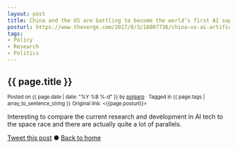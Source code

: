 ```yaml
---
layout: post
title: China and the US are battling to become the world’s first AI superpower
posturl: https://www.theverge.com/2017/8/3/16007736/china-us-ai-artificial-intelligence
tags:
- Policy
- Research
- Politics
---
```


## {{ page.title }}
<span style="font-size: 0.8em; line-height: 0.8em">Posted on {{ page.date | date: "%Y %B %-d" }} by <a href="https://twitter.com/polgarp">polgarp</a> &middot; Tagged in {{ page.tags | array_to_sentence_string }}</span>
<span style="font-size: 0.8em; line-height: 0.8em">Original link: <{{page.posturl}}></span>

Interesting to compare the current research and development in AI tech to the space race and there are actually quite a lot of parallels. 

<!--more-->
<a href="http://twitter.com/share?text={{page.title}}&url={{site.site_baseurl}}{{page.url}}&via=polgarp" target="_blank">Tweet this post</a> &#x25cf; <a href="{{ site.baseurl }}">Back to home</a>
